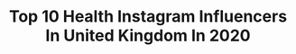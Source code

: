 ---
title: Top 10 Health Instagram Influencers In United Kingdom In 2020
description: >-
  Find top health Instagram influencers in United Kingdom in 2020. Most popular hashtags: #fitnesslife #healthyliving #sundayfunday #weights.
platform: Instagram
profiles:
  - username: "daisyliftsuk"
    fullname: >-
      ➖ Daisy ➖
    location: "United Kingdom"
    followers: 13044
    engagement: 1572
    commentsToLikes: 0.092554
    id: ck9hbov1fht5d0j78ske6at0h
    verified: false
    hashtags: "#food, #determination, #fridayvibes, #sundayfunday"
  - username: "jasonpfrank"
    fullname: >-
      Jason
    location: "United Kingdom"
    followers: 3826
    engagement: 2675
    commentsToLikes: 0.155699
    id: ck6u81up3oy0v0j71f3up96z9
    verified: false
    hashtags: "#gymfloor, #backday, #tricepsworkout, #tricepworkout"
  - username: "hayleyfituk"
    fullname: >-
      HAYLEY GREEN | Fitness
    location: "United Kingdom"
    followers: 12281
    engagement: 1497
    commentsToLikes: 0.244406
    id: ck8tal093s7b70j787yjbeay9
    verified: false
    hashtags: "#tuesdaythoughts, #contest, #giveaways, #muscle"
  - username: "ruthcurvemodel"
    fullname: >-
      Ruth
    location: "United Kingdom"
    followers: 30864
    engagement: 706
    commentsToLikes: 0.088443
    id: ckaot4gvyucbd0i789qu5v4n3
    verified: false
    hashtags: "#tbt"
  - username: "semi_fitfoodie"
    fullname: >-
      Amber Smith
    location: "United Kingdom"
    followers: 4960
    engagement: 1957
    commentsToLikes: 0.340029
    id: ckaowa5ne80y70i7804dgjp8s
    verified: false
    hashtags: "#easyrecipes, #discoverunder5k, #fitnessyoutuber, #fitnessblogger"
  - username: "elodiexroux"
    fullname: >-
      Elodie Roux
    location: "United Kingdom"
    followers: 5473
    engagement: 1670
    commentsToLikes: 0.064585
    id: ck1375xsx9y6w0i19kegwffc0
    verified: false
    hashtags: "#halloween2019, #pride2019"
  - username: "nxvelouise"
    fullname: >-
      N e v e y ♡
    location: "United Kingdom"
    followers: 9876
    engagement: 1088
    commentsToLikes: 0.226005
    id: ck9hbsqxeia6e0j78tsjyzpp3
    verified: false
    hashtags: "#gymsharkleggings, #gettoknowme, #10factsaboutme, #femmeluxefinery"
  - username: "kitchfit_"
    fullname: >-
      Meghan
    location: "United Kingdom"
    followers: 31024
    engagement: 950
    commentsToLikes: 0.045615
    id: ck8t2e1vnz4ta0j78qk1n730b
    verified: false
    hashtags: "#gymfreak, #curcuit, #fitnessmumma, #abworkout"
  - username: "zina_fitness"
    fullname: >-
      Zina | Fitness
    location: "United Kingdom"
    followers: 5871
    engagement: 1115
    commentsToLikes: 0.333071
    id: ck8tcs1y40gjg0j789inerj4o
    verified: false
    hashtags: "#beachbody, #workonyou, #fastedworkouts, #smartgoals"
  - username: "joannafit_uk"
    fullname: >-
      J O A N N A 💕
    location: "United Kingdom"
    followers: 17313
    engagement: 657
    commentsToLikes: 0.152789
    id: ck8tc44afy7ml0j78qv4j6zps
    verified: false
    hashtags: ""
---
